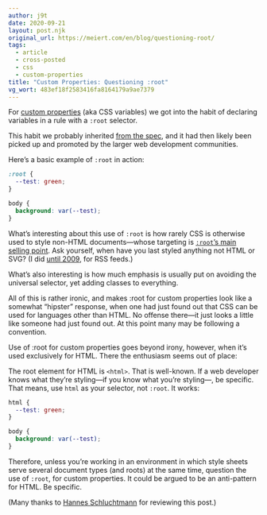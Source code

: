```yaml
---
author: j9t
date: 2020-09-21
layout: post.njk
original_url: https://meiert.com/en/blog/questioning-root/
tags:
  - article
  - cross-posted
  - css
  - custom-properties
title: "Custom Properties: Questioning :root"
vg_wort: 483ef18f2583416fa8164179a9ae7379
---
```

For [custom properties](https://www.w3.org/TR/css-variables-1/) (aka CSS variables) we got into the habit of declaring variables in a rule with a `:root` selector.

This habit we probably inherited [from the spec](https://www.w3.org/TR/css-variables-1/#defining-variables), and it had then likely been picked up and promoted by the larger web development communities.

Here’s a basic example of `:root` in action:

```css
:root {
  --test: green;
}

body {
  background: var(--test);
}
```

What’s interesting about this use of `:root` is how rarely CSS is otherwise used to style non-HTML documents—whose targeting is [`:root`’s main selling point](https://www.w3.org/TR/selectors-3/#root-pseudo). Ask yourself, when have you last styled anything not HTML or SVG? (I did [until 2009](https://meiert.com/en/blog/optimization-measures-7/), for RSS feeds.)

What’s also interesting is how much emphasis is usually put on avoiding the universal selector, yet adding classes to everything.

All of this is rather ironic, and makes :root for custom properties look like a somewhat “hipster” response, when one had just found out that CSS can be used for languages other than HTML. No offense there—it just looks a little like someone had just found out. At this point many may be following a convention.

Use of :root for custom properties goes beyond irony, however, when it’s used exclusively for HTML. There the enthusiasm seems out of place:

The root element for HTML is `<html>`. That is well-known. If a web developer knows what they’re styling—if you know what you’re styling—, be specific. That means, use `html` as your selector, not `:root`. It works:

```css
html {
  --test: green;
}

body {
  background: var(--test);
}
```

Therefore, unless you’re working in an environment in which style sheets serve several document types (and roots) at the same time, question the use of `:root`, for custom properties. It could be argued to be an anti-pattern for HTML. Be specific.

(Many thanks to [Hannes Schluchtmann](https://twitter.com/escapedcat) for reviewing this post.)